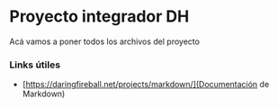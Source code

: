 # Proyecto integrador DH

Acá vamos a poner todos los archivos del proyecto

### Links útiles

*   [https://daringfireball.net/projects/markdown/](Documentación de Markdown)
